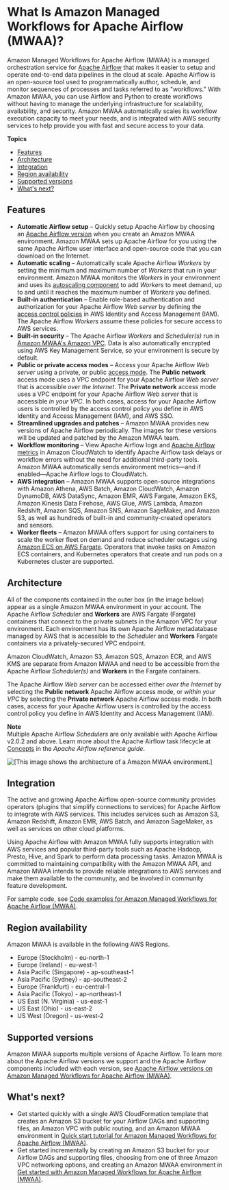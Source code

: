 # What Is Amazon Managed Workflows for Apache Airflow \(MWAA\)?<a name="what-is-mwaa"></a>

Amazon Managed Workflows for Apache Airflow \(MWAA\) is a managed orchestration service for [Apache Airflow](https://airflow.apache.org/) that makes it easier to setup and operate end\-to\-end data pipelines in the cloud at scale\. Apache Airflow is an open\-source tool used to programmatically author, schedule, and monitor sequences of processes and tasks referred to as "workflows\." With Amazon MWAA, you can use Airflow and Python to create workflows without having to manage the underlying infrastructure for scalability, availability, and security\. Amazon MWAA automatically scales its workflow execution capacity to meet your needs, and is integrated with AWS security services to help provide you with fast and secure access to your data\.

**Topics**
+ [Features](#benefits-mwaa)
+ [Architecture](#architecture-mwaa)
+ [Integration](#integrations-mwaa)
+ [Region availability](#regions-mwaa)
+ [Supported versions](#versions-support)
+ [What's next?](#whatis-next-up)

## Features<a name="benefits-mwaa"></a>
+ **Automatic Airflow setup** – Quickly setup Apache Airflow by choosing an [Apache Airflow version](airflow-versions.md) when you create an Amazon MWAA environment\. Amazon MWAA sets up Apache Airflow for you using the same Apache Airflow user interface and open\-source code that you can download on the Internet\.
+ **Automatic scaling** – Automatically scale Apache Airflow *Workers* by setting the minimum and maximum number of *Workers* that run in your environment\. Amazon MWAA monitors the *Workers* in your environment and uses its [autoscaling component](mwaa-autoscaling.md) to add *Workers* to meet demand, up to and until it reaches the maximum number of *Workers* you defined\.
+ **Built\-in authentication** – Enable role\-based authentication and authorization for your Apache Airflow *Web server* by defining the [access control policies](environment-class.md) in AWS Identity and Access Management \(IAM\)\. The Apache Airflow *Workers* assume these policies for secure access to AWS services\.
+ **Built\-in security** – The Apache Airflow *Workers* and *Scheduler\(s\)* run in [Amazon MWAA's Amazon VPC](vpc-vpe-access.md)\. Data is also automatically encrypted using AWS Key Management Service, so your environment is secure by default\.
+ **Public or private access modes** – Access your Apache Airflow *Web server* using a private, or public [access mode](configuring-networking.md)\. The **Public network** access mode uses a VPC endpoint for your Apache Airflow *Web server* that is accessible *over the Internet*\. The **Private network** access mode uses a VPC endpoint for your Apache Airflow *Web server* that is accessible *in your VPC*\. In both cases, access for your Apache Airflow users is controlled by the access control policy you define in AWS Identity and Access Management \(IAM\), and AWS SSO\.
+ **Streamlined upgrades and patches** – Amazon MWAA provides new versions of Apache Airflow periodically\. The images for these versions will be updated and patched by the Amazon MWAA team\.
+ **Workflow monitoring** – View Apache Airflow logs and [Apache Airflow metrics](cw-metrics.md) in Amazon CloudWatch to identify Apache Airflow task delays or workflow errors without the need for additional third\-party tools\. Amazon MWAA automatically sends environment metrics—and if enabled—Apache Airflow logs to CloudWatch\.
+ **AWS integration** – Amazon MWAA supports open\-source integrations with Amazon Athena, AWS Batch, Amazon CloudWatch, Amazon DynamoDB, AWS DataSync, Amazon EMR, AWS Fargate, Amazon EKS, Amazon Kinesis Data Firehose, AWS Glue, AWS Lambda, Amazon Redshift, Amazon SQS, Amazon SNS, Amazon SageMaker, and Amazon S3, as well as hundreds of built\-in and community\-created operators and sensors\.
+ **Worker fleets** – Amazon MWAA offers support for using containers to scale the worker fleet on demand and reduce scheduler outages using [Amazon ECS on AWS Fargate](https://docs.aws.amazon.com/AmazonECS/latest/developerguide/AWS_Fargate.html)\. Operators that invoke tasks on Amazon ECS containers, and Kubernetes operators that create and run pods on a Kubernetes cluster are supported\.

## Architecture<a name="architecture-mwaa"></a>

All of the components contained in the outer box \(in the image below\) appear as a single Amazon MWAA environment in your account\. The Apache Airflow *Scheduler* and **Workers** are AWS Fargate \(Fargate\) containers that connect to the private subnets in the Amazon VPC for your environment\. Each environment has its own Apache Airflow metadatabase managed by AWS that is accessible to the *Scheduler* and **Workers** Fargate containers via a privately\-secured VPC endpoint\.

Amazon CloudWatch, Amazon S3, Amazon SQS, Amazon ECR, and AWS KMS are separate from Amazon MWAA and need to be accessible from the Apache Airflow *Scheduler\(s\)* and **Workers** in the Fargate containers\. 

The Apache Airflow *Web server* can be accessed either *over the Internet* by selecting the **Public network** Apache Airflow access mode, or *within your VPC* by selecting the **Private network** Apache Airflow access mode\. In both cases, access for your Apache Airflow users is controlled by the access control policy you define in AWS Identity and Access Management \(IAM\)\.

**Note**  
Multiple Apache Airflow *Schedulers* are only available with Apache Airflow v2\.0\.2 and above\. Learn more about the Apache Airflow task lifecycle at [Concepts](https://airflow.apache.org/docs/apache-airflow/stable/concepts.html#task-lifecycle) in the *Apache Airflow reference guide*\.

![\[This image shows the architecture of a Amazon MWAA environment.\]](http://docs.aws.amazon.com/mwaa/latest/userguide/images/mwaa-architecture.png)

## Integration<a name="integrations-mwaa"></a>

The active and growing Apache Airflow open\-source community provides operators \(plugins that simplify connections to services\) for Apache Airflow to integrate with AWS services\. This includes services such as Amazon S3, Amazon Redshift, Amazon EMR, AWS Batch, and Amazon SageMaker, as well as services on other cloud platforms\. 

Using Apache Airflow with Amazon MWAA fully supports integration with AWS services and popular third\-party tools such as Apache Hadoop, Presto, Hive, and Spark to perform data processing tasks\. Amazon MWAA is committed to maintaining compatibility with the Amazon MWAA API, and Amazon MWAA intends to provide reliable integrations to AWS services and make them available to the community, and be involved in community feature development\.

For sample code, see [Code examples for Amazon Managed Workflows for Apache Airflow \(MWAA\)](sample-code.md)\.

## Region availability<a name="regions-mwaa"></a>

Amazon MWAA is available in the following AWS Regions\.
+ Europe \(Stockholm\) \- eu\-north\-1
+ Europe \(Ireland\) \- eu\-west\-1
+ Asia Pacific \(Singapore\) \- ap\-southeast\-1
+ Asia Pacific \(Sydney\) \- ap\-southeast\-2
+ Europe \(Frankfurt\) \- eu\-central\-1
+ Asia Pacific \(Tokyo\) \- ap\-northeast\-1
+ US East \(N\. Virginia\) \- us\-east\-1
+ US East \(Ohio\) \- us\-east\-2
+ US West \(Oregon\) \- us\-west\-2

## Supported versions<a name="versions-support"></a>

Amazon MWAA supports multiple versions of Apache Airflow\. To learn more about the Apache Airflow versions we support and the Apache Airflow components included with each version, see [Apache Airflow versions on Amazon Managed Workflows for Apache Airflow \(MWAA\)](airflow-versions.md)\.

## What's next?<a name="whatis-next-up"></a>
+ Get started quickly with a single AWS CloudFormation template that creates an Amazon S3 bucket for your Airflow DAGs and supporting files, an Amazon VPC with public routing, and an Amazon MWAA environment in [Quick start tutorial for Amazon Managed Workflows for Apache Airflow \(MWAA\)](quick-start.md)\.
+ Get started incrementally by creating an Amazon S3 bucket for your Airflow DAGs and supporting files, choosing from one of three Amazon VPC networking options, and creating an Amazon MWAA environment in [Get started with Amazon Managed Workflows for Apache Airflow \(MWAA\)](get-started.md)\.